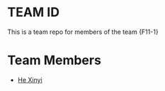 # TEAM ID
This is a team repo for members of the team {F11-1}

# Team Members
* [He Xinyi](members/Xinyi.md)

